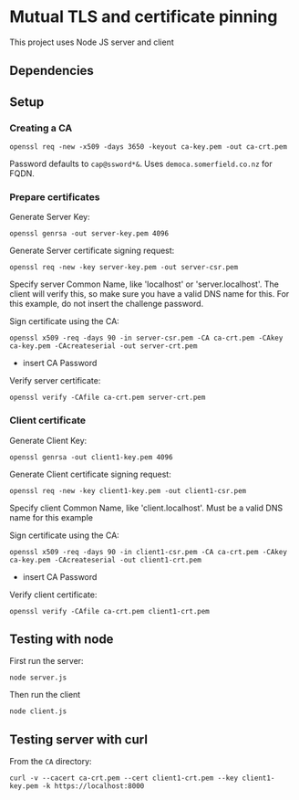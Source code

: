 # Mutual TLS and certificate pinning

This project uses Node JS server and client

## Dependencies

## Setup

### Creating a CA

`openssl req -new -x509 -days 3650 -keyout ca-key.pem -out ca-crt.pem`

Password defaults to `cap@ssword*&`.  Uses `democa.somerfield.co.nz` for FQDN.

### Prepare certificates

Generate Server Key:

`openssl genrsa -out server-key.pem 4096`

Generate Server certificate signing request:

`openssl req -new -key server-key.pem -out server-csr.pem`

Specify server Common Name, like 'localhost' or 'server.localhost'. The client will verify this, so make sure you have a valid DNS name for this.
For this example, do not insert the challenge password.

Sign certificate using the CA:

`openssl x509 -req -days 90 -in server-csr.pem -CA ca-crt.pem -CAkey ca-key.pem -CAcreateserial -out server-crt.pem`

* insert CA Password

Verify server certificate:

`openssl verify -CAfile ca-crt.pem server-crt.pem`

### Client certificate

Generate Client Key:

`openssl genrsa -out client1-key.pem 4096`

Generate Client certificate signing request:

`openssl req -new -key client1-key.pem -out client1-csr.pem`

Specify client Common Name, like 'client.localhost'. Must be a valid DNS name for this example

Sign certificate using the CA:

`openssl x509 -req -days 90 -in client1-csr.pem -CA ca-crt.pem -CAkey ca-key.pem -CAcreateserial -out client1-crt.pem`

* insert CA Password

Verify client certificate:

`openssl verify -CAfile ca-crt.pem client1-crt.pem`

## Testing with node

First run the server:

`node server.js`

Then run the client

`node client.js`

## Testing server with curl

From the `CA` directory:

```curl
curl -v --cacert ca-crt.pem --cert client1-crt.pem --key client1-key.pem -k https://localhost:8000
```
